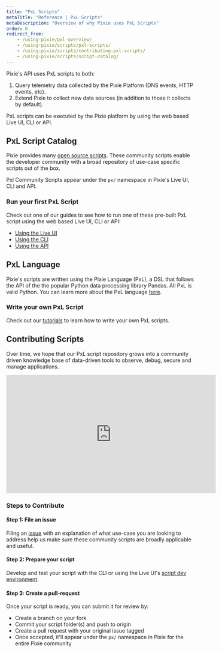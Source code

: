 ```yaml
---
title: "PxL Scripts"
metaTitle: "Reference | PxL Scripts"
metaDescription: "Overview of why Pixie uses PxL Scripts"
order: 6
redirect_from:
    - /using-pixie/pxl-overview/
    - /using-pixie/scripts/pxl-scripts/
    - /using-pixie/scripts/contributing-pxl-scripts/
    - /using-pixie/scripts/script-catalog/
---
```



Pixie's API uses PxL scripts to both:

1. Query telemetry data collected by the Pixie Platform (DNS events, HTTP events, etc).
2. Extend Pixie to collect new data sources (in addition to those it collects by default).

PxL scripts can be executed by the Pixie platform by using the web based Live UI, CLI or API.

## PxL Script Catalog

Pixie provides many [open source scripts](https://github.com/pixie-labs/pixie/tree/main/src/pxl_scripts). These community scripts enable the developer community with a broad repository of use-case specific scripts out of the box.

Pxl Community Scripts appear under the `px/` namespace in Pixie's Live UI, CLI and API.

### Run your first PxL Script

Check out one of our guides to see how to run one of these pre-built PxL script using the web based Live UI, CLI or API:

- [Using the Live UI](/using-pixie/using-live-ui)
- [Using the CLI](/using-pixie/using-cli)
- [Using the API](/using-pixie/api-quick-start)

## PxL Language

Pixie's scripts are written using the Pixie Language (PxL), a DSL that follows the API of the the popular Python data processing library Pandas. All PxL is valid Python. You can learn more about the PxL language [here](/reference/pxl).

### Write your own PxL Script

Check out our [tutorials](/tutorials/pxl-scripts/write-pxl-scripts) to learn how to write your own PxL scripts.

## Contributing Scripts

Over time, we hope that our PxL script repository grows into a community driven knowledge base of data-driven tools to observe, debug, secure and manage applications.

<iframe width="560" height="315" src="https://www.youtube.com/embed/So4ep2mMcSI" frameborder="0" allow="accelerometer; autoplay; encrypted-media; gyroscope; picture-in-picture" allowfullscreen></iframe>

### Steps to Contribute

#### Step 1: File an issue

Filing an [issue](https://github.com/pixie-labs/pixie/issues/new/choose) with an explanation of what use-case you are looking to address help us make sure these community scripts are broadly applicable and useful.

#### Step 2: Prepare your script

Develop and test your script with the CLI or using the Live UI's [script dev environment](/tutorials/pxl-scripts/script-dev-environment).

#### Step 3: Create a pull-request

Once your script is ready, you can submit it for review by:

- Create a branch on your fork
- Commit your script folder(s) and push to origin
- Create a pull request with your original issue tagged
- Once accepted, it'll appear under the `px/` namespace in Pixie for the entire Pixie community
